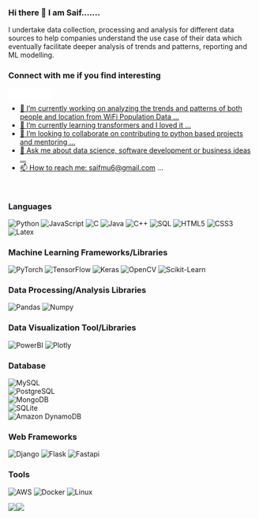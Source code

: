 ### Hi there 👋 I am Saif.......

I undertake data collection, processing and analysis for different data sources to help companies understand the use case of their data which eventually facilitate deeper analysis of trends and patterns, reporting and ML modelling.

### Connect with me if you find interesting 

<a href="https://linkedin.com/in/sarwarsaif" target="_blank"><img align="left" alt="Aakarsh B | LinkedIn" width="22px" src="https://github.com/Aakarsh-B/trying-repos/blob/master/linkedin.svg" />
<a href="https://www.instagram.com/sarwar.mugdho/" target="_blank"><img align="left" alt="Aakarsh B | Instagram" width="22px" src="https://github.com/Aakarsh-B/trying-repos/blob/master/insta.svg" />
<a href="https://twitter.com/SarwarSaif3" target="_blank"><img align="left" alt="Aakarsh B | Twitter" width="22px" src="https://github.com/Aakarsh-B/trying-repos/blob/master/twitter.svg" />
<a href="https://medium.com/@anaveragedataguy" target="_blank"><img align="left" alt="Aakarsh B | Medium" width="22px" src="https://github.com/Aakarsh-B/trying-repos/blob/master/medium.svg" />

<br />

- 🔭 I’m currently working on analyzing the trends and patterns of both people and location from WiFi Population Data ...
- 🌱 I’m currently learning transformers and I loved it ...
- 👯 I’m looking to collaborate on contributing to python based projects and mentoring ...
- 💬 Ask me about data science, software development or business ideas ...
- 📫 How to reach me: saifmu6@gmail.com ...

<br />
  
### Languages

![Python](https://img.shields.io/badge/-Python-000?&logo=Python)
![JavaScript](https://img.shields.io/badge/-JavaScript-000?&logo=JavaScript)
![C](https://img.shields.io/badge/-C-000?&logo=C)
![Java](https://img.shields.io/badge/-Java-000?&logo=Java&logoColor=007396)
![C++](https://img.shields.io/badge/-C++-000?&logo=c%2b%2b&logoColor=00599C)
![SQL](https://img.shields.io/badge/-SQL-000?&logo=MySQL)
![HTML5](https://img.shields.io/badge/HTML5-E34F26?style=for-the-badge&logo=html5&logoColor=white)
![CSS3](https://img.shields.io/badge/CSS3-1572B6?style=for-the-badge&logo=css3&logoColor=white)
![Latex](https://img.shields.io/badge/LaTeX-47A141?style=for-the-badge&logo=LaTeX&logoColor=white)

### Machine Learning Frameworks/Libraries

![PyTorch](https://img.shields.io/badge/-PyTorch-000?&logo=PyTorch)
![TensorFlow](https://img.shields.io/badge/-TensorFlow-000?&logo=TensorFlow)
![Keras](https://img.shields.io/badge/Keras-D00000?style=for-the-badge&logo=Keras&logoColor=white)
![OpenCV](https://img.shields.io/badge/opencv-%23white.svg?style=for-the-badge&logo=opencv&logoColor=white)
![Scikit-Learn](https://img.shields.io/badge/scikit_learn-F7931E?style=for-the-badge&logo=scikit-learn&logoColor=white)  

### Data Processing/Analysis Libraries

![Pandas](https://img.shields.io/badge/Pandas-2C2D72?style=for-the-badge&logo=pandas&logoColor=white)
![Numpy](https://img.shields.io/badge/Numpy-777BB4?style=for-the-badge&logo=numpy&logoColor=white)

### Data Visualization Tool/Libraries
  
![PowerBI](https://img.shields.io/badge/PowerBI-F2C811?style=for-the-badge&logo=Power%20BI&logoColor=white)
![Plotly](https://img.shields.io/badge/Plotly-239120?style=for-the-badge&logo=plotly&logoColor=white)  

### Database
  
![MySQL](https://img.shields.io/badge/MySQL-00000F?style=for-the-badge&logo=mysql&logoColor=white)    
![PostgreSQL](https://img.shields.io/badge/PostgreSQL-316192?style=for-the-badge&logo=postgresql&logoColor=white)    
![MongoDB](https://img.shields.io/badge/MongoDB-4EA94B?style=for-the-badge&logo=mongodb&logoColor=white)    
![SQLite](https://img.shields.io/badge/SQLite-07405E?style=for-the-badge&logo=sqlite&logoColor=white)  
![Amazon DynamoDB](https://img.shields.io/badge/Amazon%20DynamoDB-4053D6?style=for-the-badge&logo=Amazon%20DynamoDB&logoColor=white)
  
### Web Frameworks
![Django](https://img.shields.io/badge/Django-092E20?style=for-the-badge&logo=django&logoColor=green)
![Flask](https://img.shields.io/badge/Flask-000000?style=for-the-badge&logo=flask&logoColor=white)
![Fastapi](https://img.shields.io/badge/fastapi-109989?style=for-the-badge&logo=FASTAPI&logoColor=white)
  
### Tools
  
![AWS](https://img.shields.io/badge/-AWS-000?&logo=Amazon-AWS&logoColor=F90)
![Docker](https://img.shields.io/badge/-Docker-000?&logo=Docker)
![Linux](https://img.shields.io/badge/-Linux-000?&logo=Linux)

<a href="https://www.sarwarsaif.com/"><img height="137px" src="https://github-readme-stats.vercel.app/api?username=sarwarsaif&hide_title=true&hide_border=true&show_icons=true&include_all_commits=true&count_private=true&line_height=21&text_color=000&icon_color=000&bg_color=0,ea6161,ffc64d,fffc4d,52fa5a&theme=graywhite" /><!-- wi*quL3fcV --><img height="137px" src="https://github-readme-stats.vercel.app/api/top-langs/?username=sarwarsaif&hide=html&hide_title=true&hide_border=true&layout=compact&langs_count=6&exclude_repo=comp426,Redventures-Movie-Quotes&text_color=000&icon_color=fff&bg_color=0,52fa5a,4dfcff,c64dff&theme=graywhite" /></a>

<!--
**SarwarSaif/SarwarSaif** is a ✨ _special_ ✨ repository because its `README.md` (this file) appears on your GitHub profile.

Here are some ideas to get you started:

- 🔭 I’m currently working on ...
- 🌱 I’m currently learning ...
- 👯 I’m looking to collaborate on ...
- 🤔 I’m looking for help with ...
- 💬 Ask me about ...
- 📫 How to reach me: ...
- 😄 Pronouns: ...
- ⚡ Fun fact: ...
-->
